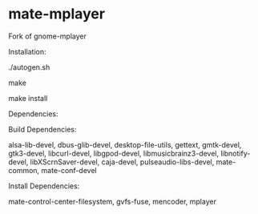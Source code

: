 mate-mplayer
============

Fork of gnome-mplayer

Installation:

./autogen.sh

make

make install


Dependencies:

Build Dependencies:

alsa-lib-devel, dbus-glib-devel, desktop-file-utils, gettext, gmtk-devel, gtk3-devel,
libcurl-devel, libgpod-devel, libmusicbrainz3-devel, libnotify-devel, libXScrnSaver-devel, caja-devel,
pulseaudio-libs-devel, mate-common, mate-conf-devel

Install Dependencies:

mate-control-center-filesystem, gvfs-fuse, mencoder, mplayer